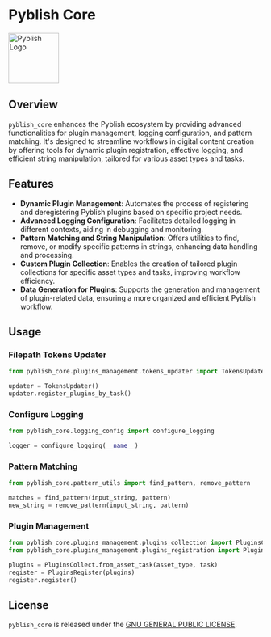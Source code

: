 # Pyblish Core

<img src="https://pyblish.readthedocs.io/en/latest/_images/logo_small.png" alt="Pyblish Logo" width="100">

## Overview
`pyblish_core` enhances the Pyblish ecosystem by providing advanced functionalities for plugin management, logging configuration, and pattern matching. It's designed to streamline workflows in digital content creation by offering tools for dynamic plugin registration, effective logging, and efficient string manipulation, tailored for various asset types and tasks.

## Features

- **Dynamic Plugin Management**: Automates the process of registering and deregistering Pyblish plugins based on specific project needs.
- **Advanced Logging Configuration**: Facilitates detailed logging in different contexts, aiding in debugging and monitoring.
- **Pattern Matching and String Manipulation**: Offers utilities to find, remove, or modify specific patterns in strings, enhancing data handling and processing.
- **Custom Plugin Collection**: Enables the creation of tailored plugin collections for specific asset types and tasks, improving workflow efficiency.
- **Data Generation for Plugins**: Supports the generation and management of plugin-related data, ensuring a more organized and efficient Pyblish workflow.


## Usage

### Filepath Tokens Updater

```python
from pyblish_core.plugins_management.tokens_updater import TokensUpdater

updater = TokensUpdater()
updater.register_plugins_by_task()
```

### Configure Logging

```python
from pyblish_core.logging_config import configure_logging

logger = configure_logging(__name__)
```

### Pattern Matching

```python
from pyblish_core.pattern_utils import find_pattern, remove_pattern

matches = find_pattern(input_string, pattern)
new_string = remove_pattern(input_string, pattern)
```

### Plugin Management

```python
from pyblish_core.plugins_management.plugins_collection import PluginsCollect
from pyblish_core.plugins_management.plugins_registration import PluginsRegister

plugins = PluginsCollect.from_asset_task(asset_type, task)
register = PluginsRegister(plugins)
register.register()
```


## License

`pyblish_core` is released under the [GNU GENERAL PUBLIC LICENSE](LICENSE).
